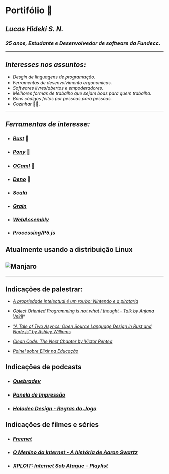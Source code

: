 # Portifólio 📝

## ***Lucas Hideki S. N.***
### *25 anos, Estudante e Desenvolvedor de software da Fundecc.*
---

## *Interesses nos assuntos:*
* *Desgin de linguagens de programação.*
* *Ferramentas de desenvolvimento ergonomicas.*
* *Softwares livres/abertos e empoderadores.*
* *Melhores formas de trabalho que sejam boas para quem trabalha.*
* *Bons códigos feitos por pessoas para pessoas.*
* *Cozinhar* 🍛🌱.
---

## *Ferramentas de interesse:*
* ### [*Rust*](https://www.rust-lang.org/) 🦀
* ### [*Pony*](https://www.ponylang.io/) 🐴
* ### [*OCaml*](https://ocaml.org/) 🐫
* ### [*Deno*](https://deno.land/) 🦕
* ### [*Scala*](https://scala-lang.org/)
* ### [*Grain*](https://grain-lang.org/)
* ### [*WebAssembly*](https://webassembly.org/)
* ### [*Processing/P5.js*](https://processing.org/)

## Atualmente usando a distribuição Linux
## ![Manjaro](https://wiki.manjaro.org/images/1/18/Block-logo.png)

---
## Indicações de palestrar:
* [*A propriedade intelectual é um roubo: Nintendo e a pirataria*](https://www.youtube.com/watch?v=QnRWSv1po6g)

* [*Object Oriented Programming is not what I thought - Talk by Anjana Vakil*](https://www.youtube.com/watch?v=TbP2B1ijWr8&list=LL&index=11)*

* [*"A Tale of Two Asyncs: Open Source Language Design in Rust and Node.js" by Ashley Williams*](https://www.youtube.com/watch?v=aGJTXdXQN2o)

* [*Clean Code: The Next Chapter by Victor Rentea*](https://www.youtube.com/watch?v=wY_CUkU1zfw)

* [*Painel sobre Elixir na Educação*](https://www.youtube.com/watch?v=neLUQod8FQ0)



## Indicações de podcasts
* ### [*Quebradev*](https://quebra.dev/)
* ### [*Panela de Impressão*](https://podtail.com/pt-BR/podcast/panela-de-impressao/)
* ### [*Holodec Design - Regras do Jogo*](https://www.holodeckdesign.com.br/category/podcast/)

## Indicações de filmes e séries
* ### [*Freenet*](https://libreflix.org/i/freenet)
* ### [*O Menino da Internet - A história de Aaron Swartz*](https://libreflix.org/i/the-internets-own-boy)

* ### [*XPLOIT: Internet Sob Ataque - Playlist*](https://www.youtube.com/watch?v=A4_gJm0UmRA&list=PLXS02vxHRP014eRjSEWwLXDgOvhnZqtlp)
